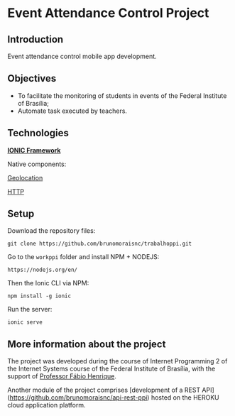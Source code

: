# Event Attendance Control Project

## Introduction
Event attendance control mobile app development.

## Objectives
- To facilitate the monitoring of students in events of the Federal Institute of Brasília;
- Automate task executed by teachers.

## Technologies
[**IONIC Framework**](https://ionicframework.com/)

Native components:

[Geolocation](https://ionicframework.com/docs/v3/native/geolocation/)

[HTTP](https://ionicframework.com/docs/v3/native/http/)

## Setup

Download the repository files:

`git clone https://github.com/brunomoraisnc/trabalhoppi.git`

Go to the `workppi` folder and install NPM + NODEJS:

`https://nodejs.org/en/`

Then the Ionic CLI via NPM:

`npm install -g ionic`

Run the server:

`ionic serve`

## More information about the project
The project was developed during the course of Internet Programming 2 of the Internet Systems course of the Federal Institute of Brasília, with the support of [Professor Fábio Henrique](https://sites.google.com/view/oliveirafhm/home).

Another module of the project comprises [development of a REST API] (https://github.com/brunomoraisnc/api-rest-ppi) hosted on the HEROKU cloud application platform.
